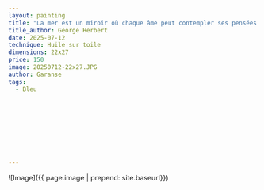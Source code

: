 ```yaml
---
layout: painting
title: "La mer est un miroir où chaque âme peut contempler ses pensées."   
title_author: George Herbert       
date: 2025-07-12
technique: Huile sur toile
dimensions: 22x27
price: 150
image: 20250712-22x27.JPG
author: Garanse
tags:
  - Bleu
  
  
  
  
 
 
  
  
  
---
```

![Image]({{ page.image | prepend: site.baseurl}})

